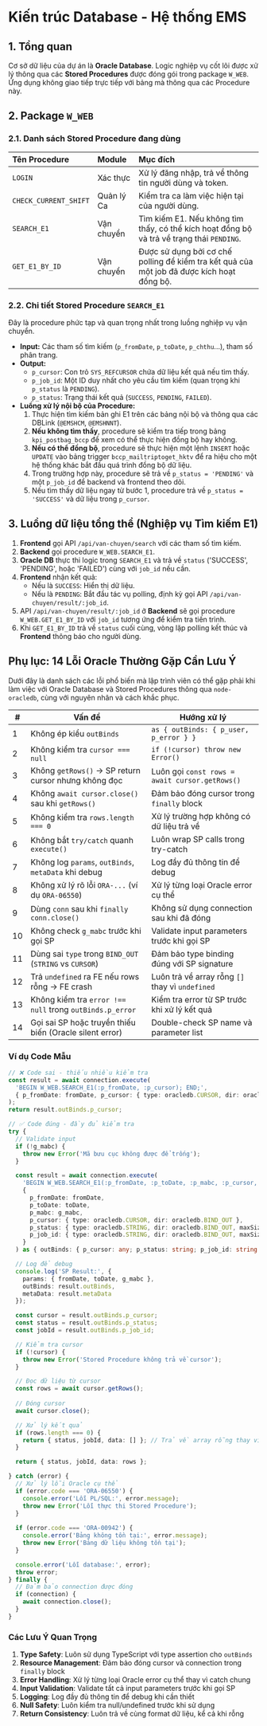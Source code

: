 # Kiến trúc Database - Hệ thống EMS

## 1. Tổng quan

Cơ sở dữ liệu của dự án là **Oracle Database**. Logic nghiệp vụ cốt lõi được xử lý thông qua các **Stored Procedures** được đóng gói trong package `W_WEB`. Ứng dụng không giao tiếp trực tiếp với bảng mà thông qua các Procedure này.

## 2. Package `W_WEB`

### 2.1. Danh sách Stored Procedure đang dùng

| Tên Procedure | Module | Mục đích |
| :--- | :--- | :--- |
| `LOGIN` | Xác thực | Xử lý đăng nhập, trả về thông tin người dùng và token. |
| `CHECK_CURRENT_SHIFT` | Quản lý Ca | Kiểm tra ca làm việc hiện tại của người dùng. |
| `SEARCH_E1` | Vận chuyển | Tìm kiếm E1. Nếu không tìm thấy, có thể kích hoạt đồng bộ và trả về trạng thái `PENDING`. |
| `GET_E1_BY_ID` | Vận chuyển | Được sử dụng bởi cơ chế polling để kiểm tra kết quả của một job đã được kích hoạt đồng bộ. |

### 2.2. Chi tiết Stored Procedure `SEARCH_E1`

Đây là procedure phức tạp và quan trọng nhất trong luồng nghiệp vụ vận chuyển.

*   **Input:** Các tham số tìm kiếm (`p_fromDate`, `p_toDate`, `p_chthu`...), tham số phân trang.
*   **Output:**
    *   `p_cursor`: Con trỏ `SYS_REFCURSOR` chứa dữ liệu kết quả nếu tìm thấy.
    *   `p_job_id`: Một ID duy nhất cho yêu cầu tìm kiếm (quan trọng khi `p_status` là `PENDING`).
    *   `p_status`: Trạng thái kết quả (`SUCCESS`, `PENDING`, `FAILED`).
*   **Luồng xử lý nội bộ của Procedure:**
    1.  Thực hiện tìm kiếm bản ghi E1 trên các bảng nội bộ và thông qua các DBLink (`@EMSHCM`, `@EMSHNNT`).
    2.  **Nếu không tìm thấy**, procedure sẽ kiểm tra tiếp trong bảng `kpi_postbag_bccp` để xem có thể thực hiện đồng bộ hay không.
    3.  **Nếu có thể đồng bộ**, procedure sẽ thực hiện một lệnh `INSERT` hoặc `UPDATE` vào bảng trigger `bccp_mailtriptoget_hktv` để ra hiệu cho một hệ thống khác bắt đầu quá trình đồng bộ dữ liệu.
    4.  Trong trường hợp này, procedure sẽ trả về `p_status = 'PENDING'` và một `p_job_id` để backend và frontend theo dõi.
    5.  Nếu tìm thấy dữ liệu ngay từ bước 1, procedure trả về `p_status = 'SUCCESS'` và dữ liệu trong `p_cursor`.

## 3. Luồng dữ liệu tổng thể (Nghiệp vụ Tìm kiếm E1)

1.  **Frontend** gọi API `/api/van-chuyen/search` với các tham số tìm kiếm.
2.  **Backend** gọi procedure `W_WEB.SEARCH_E1`.
3.  **Oracle DB** thực thi logic trong `SEARCH_E1` và trả về `status` ('SUCCESS', 'PENDING', hoặc 'FAILED') cùng với `job_id` nếu cần.
4.  **Frontend** nhận kết quả:
    *   Nếu là `SUCCESS`: Hiển thị dữ liệu.
    *   Nếu là `PENDING`: Bắt đầu tác vụ polling, định kỳ gọi API `/api/van-chuyen/result/:job_id`.
5.  API `/api/van-chuyen/result/:job_id` ở **Backend** sẽ gọi procedure `W_WEB.GET_E1_BY_ID` với `job_id` tương ứng để kiểm tra tiến trình.
6.  Khi `GET_E1_BY_ID` trả về `status` cuối cùng, vòng lặp polling kết thúc và **Frontend** thông báo cho người dùng.

## Phụ lục: 14 Lỗi Oracle Thường Gặp Cần Lưu Ý

Dưới đây là danh sách các lỗi phổ biến mà lập trình viên có thể gặp phải khi làm việc với Oracle Database và Stored Procedures thông qua `node-oracledb`, cùng với nguyên nhân và cách khắc phục.

| # | Vấn đề | Hướng xử lý |
|---|--------|-------------|
| 1 | Không ép kiểu `outBinds` | `as { outBinds: { p_user, p_error } }` |
| 2 | Không kiểm tra `cursor === null` | `if (!cursor) throw new Error()` |
| 3 | Không `getRows()` → SP return cursor nhưng không đọc | Luôn gọi `const rows = await cursor.getRows()` |
| 4 | Không `await cursor.close()` sau khi `getRows()` | Đảm bảo đóng cursor trong `finally` block |
| 5 | Không kiểm tra `rows.length === 0` | Xử lý trường hợp không có dữ liệu trả về |
| 6 | Không bắt `try/catch` quanh `execute()` | Luôn wrap SP calls trong try-catch |
| 7 | Không log `params`, `outBinds`, `metaData` khi debug | Log đầy đủ thông tin để debug |
| 8 | Không xử lý rõ lỗi `ORA-...` (ví dụ `ORA-06550`) | Xử lý từng loại Oracle error cụ thể |
| 9 | Dùng `conn` sau khi `finally conn.close()` | Không sử dụng connection sau khi đã đóng |
| 10 | Không check `g_mabc` trước khi gọi SP | Validate input parameters trước khi gọi SP |
| 11 | Dùng sai `type` trong `BIND_OUT` (`STRING` vs `CURSOR`) | Đảm bảo type binding đúng với SP signature |
| 12 | Trả `undefined` ra FE nếu rows rỗng → FE crash | Luôn trả về array rỗng `[]` thay vì `undefined` |
| 13 | Không kiểm tra `error !== null` trong `outBinds.p_error` | Kiểm tra error từ SP trước khi xử lý kết quả |
| 14 | Gọi sai SP hoặc truyền thiếu biến (Oracle silent error) | Double-check SP name và parameter list |

### Ví dụ Code Mẫu

```typescript
// ❌ Code sai - thiếu nhiều kiểm tra
const result = await connection.execute(
  'BEGIN W_WEB.SEARCH_E1(:p_fromDate, :p_cursor); END;',
  { p_fromDate: fromDate, p_cursor: { type: oracledb.CURSOR, dir: oracledb.BIND_OUT } }
);
return result.outBinds.p_cursor;

// ✅ Code đúng - đầy đủ kiểm tra
try {
  // Validate input
  if (!g_mabc) {
    throw new Error('Mã bưu cục không được để trống');
  }

  const result = await connection.execute(
    'BEGIN W_WEB.SEARCH_E1(:p_fromDate, :p_toDate, :p_mabc, :p_cursor, :p_status, :p_job_id); END;',
    {
      p_fromDate: fromDate,
      p_toDate: toDate,
      p_mabc: g_mabc,
      p_cursor: { type: oracledb.CURSOR, dir: oracledb.BIND_OUT },
      p_status: { type: oracledb.STRING, dir: oracledb.BIND_OUT, maxSize: 10 },
      p_job_id: { type: oracledb.STRING, dir: oracledb.BIND_OUT, maxSize: 50 }
    }
  ) as { outBinds: { p_cursor: any; p_status: string; p_job_id: string } };

  // Log để debug
  console.log('SP Result:', {
    params: { fromDate, toDate, g_mabc },
    outBinds: result.outBinds,
    metaData: result.metaData
  });

  const cursor = result.outBinds.p_cursor;
  const status = result.outBinds.p_status;
  const jobId = result.outBinds.p_job_id;

  // Kiểm tra cursor
  if (!cursor) {
    throw new Error('Stored Procedure không trả về cursor');
  }

  // Đọc dữ liệu từ cursor
  const rows = await cursor.getRows();
  
  // Đóng cursor
  await cursor.close();

  // Xử lý kết quả
  if (rows.length === 0) {
    return { status, jobId, data: [] }; // Trả về array rỗng thay vì undefined
  }

  return { status, jobId, data: rows };

} catch (error) {
  // Xử lý lỗi Oracle cụ thể
  if (error.code === 'ORA-06550') {
    console.error('Lỗi PL/SQL:', error.message);
    throw new Error('Lỗi thực thi Stored Procedure');
  }
  
  if (error.code === 'ORA-00942') {
    console.error('Bảng không tồn tại:', error.message);
    throw new Error('Bảng dữ liệu không tồn tại');
  }

  console.error('Lỗi database:', error);
  throw error;
} finally {
  // Đảm bảo connection được đóng
  if (connection) {
    await connection.close();
  }
}
```

### Các Lưu Ý Quan Trọng

1. **Type Safety**: Luôn sử dụng TypeScript với type assertion cho `outBinds`
2. **Resource Management**: Đảm bảo đóng cursor và connection trong `finally` block
3. **Error Handling**: Xử lý từng loại Oracle error cụ thể thay vì catch chung
4. **Input Validation**: Validate tất cả input parameters trước khi gọi SP
5. **Logging**: Log đầy đủ thông tin để debug khi cần thiết
6. **Null Safety**: Luôn kiểm tra null/undefined trước khi sử dụng
7. **Return Consistency**: Luôn trả về cùng format dữ liệu, kể cả khi rỗng 